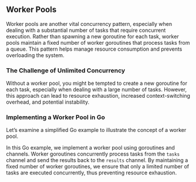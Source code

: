 ## Worker Pools

Worker pools are another vital concurrency pattern, especially when dealing with a substantial number of tasks that require concurrent execution. Rather than spawning a new goroutine for each task, worker pools maintain a fixed number of worker goroutines that process tasks from a queue. This pattern helps manage resource consumption and prevents overloading the system.

### The Challenge of Unlimited Concurrency

Without a worker pool, you might be tempted to create a new goroutine for each task, especially when dealing with a large number of tasks. However, this approach can lead to resource exhaustion, increased context-switching overhead, and potential instability.

### Implementing a Worker Pool in Go

Let’s examine a simplified Go example to illustrate the concept of a worker pool.

In this Go example, we implement a worker pool using goroutines and channels. Worker goroutines concurrently process tasks from the `tasks` channel and send the results back to the `results` channel. By maintaining a fixed number of worker goroutines, we ensure that only a limited number of tasks are executed concurrently, thus preventing resource exhaustion.

